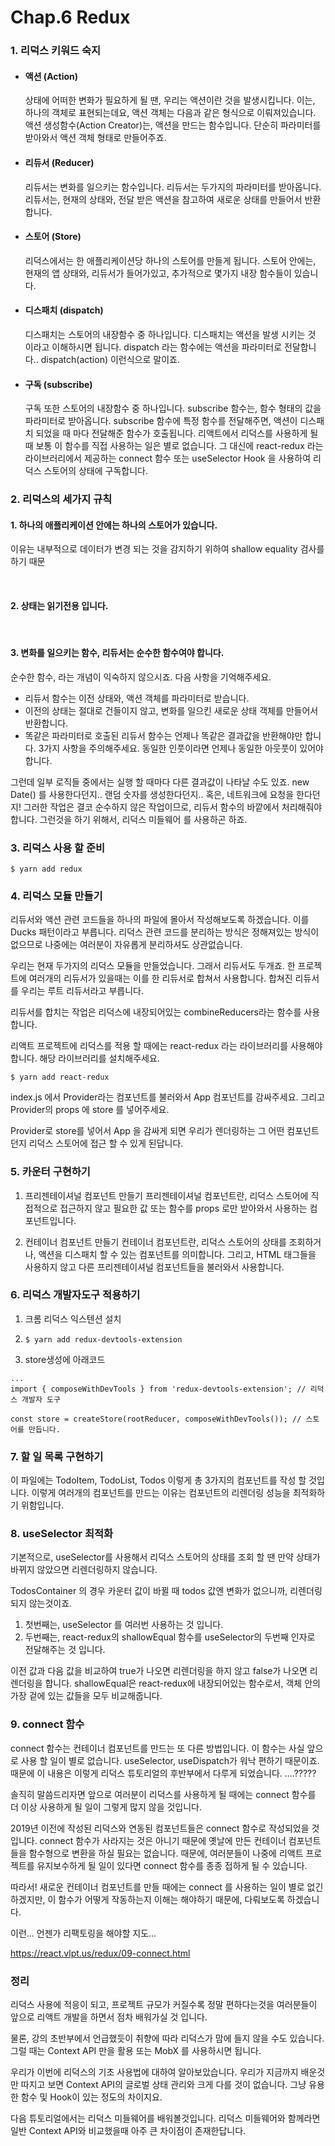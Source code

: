 # Chap.6 Redux

### 1. 리덕스 키워드 숙지

- #### 액션 (Action)

  상태에 어떠한 변화가 필요하게 될 땐, 우리는 액션이란 것을 발생시킵니다. 이는, 하나의 객체로 표현되는데요, 액션 객체는 다음과 같은 형식으로 이뤄져있습니다.
  액션 생성함수(Action Creator)는, 액션을 만드는 함수입니다. 단순히 파라미터를 받아와서 액션 객체 형태로 만들어주죠.

- #### 리듀서 (Reducer)

  리듀서는 변화를 일으키는 함수입니다. 리듀서는 두가지의 파라미터를 받아옵니다.
  리듀서는, 현재의 상태와, 전달 받은 액션을 참고하여 새로운 상태를 만들어서 반환합니다.

- #### 스토어 (Store)

  리덕스에서는 한 애플리케이션당 하나의 스토어를 만들게 됩니다. 스토어 안에는, 현재의 앱 상태와, 리듀서가 들어가있고, 추가적으로 몇가지 내장 함수들이 있습니다.

- #### 디스패치 (dispatch)

  디스패치는 스토어의 내장함수 중 하나입니다. 디스패치는 액션을 발생 시키는 것 이라고 이해하시면 됩니다. dispatch 라는 함수에는 액션을 파라미터로 전달합니다.. dispatch(action) 이런식으로 말이죠.

- #### 구독 (subscribe)
  구독 또한 스토어의 내장함수 중 하나입니다. subscribe 함수는, 함수 형태의 값을 파라미터로 받아옵니다. subscribe 함수에 특정 함수를 전달해주면, 액션이 디스패치 되었을 때 마다 전달해준 함수가 호출됩니다.
  리액트에서 리덕스를 사용하게 될 때 보통 이 함수를 직접 사용하는 일은 별로 없습니다. 그 대신에 react-redux 라는 라이브러리에서 제공하는 connect 함수 또는 useSelector Hook 을 사용하여 리덕스 스토어의 상태에 구독합니다.

### 2. 리덕스의 세가지 규칙

#### 1. 하나의 애플리케이션 안에는 하나의 스토어가 있습니다.

이유는 내부적으로 데이터가 변경 되는 것을 감지하기 위하여 shallow equality 검사를 하기 때문

<br />

#### 2. 상태는 읽기전용 입니다.

<br />

#### 3. 변화를 일으키는 함수, 리듀서는 순수한 함수여야 합니다.

순수한 함수, 라는 개념이 익숙하지 않으시죠. 다음 사항을 기억해주세요.

- 리듀서 함수는 이전 상태와, 액션 객체를 파라미터로 받습니다.
- 이전의 상태는 절대로 건들이지 않고, 변화를 일으킨 새로운 상태 객체를 만들어서 반환합니다.
- 똑같은 파라미터로 호출된 리듀서 함수는 언제나 똑같은 결과값을 반환해야만 합니다.
  3가지 사항을 주의해주세요. 동일한 인풋이라면 언제나 동일한 아웃풋이 있어야 합니다.

그런데 일부 로직들 중에서는 실행 할 때마다 다른 결과값이 나타날 수도 있죠. new Date() 를 사용한다던지.. 랜덤 숫자를 생성한다던지.. 혹은, 네트워크에 요청을 한다던지! 그러한 작업은 결코 순수하지 않은 작업이므로, 리듀서 함수의 바깥에서 처리해줘야 합니다. 그런것을 하기 위해서, 리덕스 미들웨어 를 사용하곤 하죠.

### 3. 리덕스 사용 할 준비

`$ yarn add redux`

### 4. 리덕스 모듈 만들기

리듀서와 액션 관련 코드들을 하나의 파일에 몰아서 작성해보도록 하겠습니다. 이를 Ducks 패턴이라고 부릅니다. 리덕스 관련 코드를 분리하는 방식은 정해져있는 방식이 없으므로 나중에는 여러분이 자유롭게 분리하셔도 상관없습니다.

우리는 현재 두가지의 리덕스 모듈을 만들었습니다. 그래서 리듀서도 두개죠. 한 프로젝트에 여러개의 리듀서가 있을때는 이를 한 리듀서로 합쳐서 사용합니다. 합쳐진 리듀서를 우리는 루트 리듀서라고 부릅니다.

리듀서를 합치는 작업은 리덕스에 내장되어있는 combineReducers라는 함수를 사용합니다.

리액트 프로젝트에 리덕스를 적용 할 때에는 react-redux 라는 라이브러리를 사용해야합니다. 해당 라이브러리를 설치해주세요.

`$ yarn add react-redux`

index.js 에서 Provider라는 컴포넌트를 불러와서 App 컴포넌트를 감싸주세요. 그리고 Provider의 props 에 store 를 넣어주세요.

Provider로 store를 넣어서 App 을 감싸게 되면 우리가 렌더링하는 그 어떤 컴포넌트던지 리덕스 스토어에 접근 할 수 있게 된답니다.

### 5. 카운터 구현하기

1. 프리젠테이셔널 컴포넌트 만들기
   프리젠테이셔널 컴포넌트란, 리덕스 스토어에 직접적으로 접근하지 않고 필요한 값 또는 함수를 props 로만 받아와서 사용하는 컴포넌트입니다.

2. 컨테이너 컴포넌트 만들기
   컨테이너 컴포넌트란, 리덕스 스토어의 상태를 조회하거나, 액션을 디스패치 할 수 있는 컴포넌트를 의미합니다. 그리고, HTML 태그들을 사용하지 않고 다른 프리젠테이셔널 컴포넌트들을 불러와서 사용합니다.

### 6. 리덕스 개발자도구 적용하기

1. 크롬 리덕스 익스텐션 설치
2. `$ yarn add redux-devtools-extension`

3. store생성에 아래코드

```
...
import { composeWithDevTools } from 'redux-devtools-extension'; // 리덕스 개발자 도구

const store = createStore(rootReducer, composeWithDevTools()); // 스토어를 만듭니다.
```

### 7. 할 일 목록 구현하기

이 파일에는 TodoItem, TodoList, Todos 이렇게 총 3가지의 컴포넌트를 작성 할 것입니다. 이렇게 여러개의 컴포넌트를 만드는 이유는 컴포넌트의 리렌더링 성능을 최적화하기 위함입니다.

### 8. useSelector 최적화

기본적으로, useSelector를 사용해서 리덕스 스토어의 상태를 조회 할 땐 만약 상태가 바뀌지 않았으면 리렌더링하지 않습니다.

TodosContainer 의 경우 카운터 값이 바뀔 때 todos 값엔 변화가 없으니까, 리렌더링되지 않는것이죠.

1. 첫번째는, useSelector 를 여러번 사용하는 것 입니다.
2. 두번째는, react-redux의 shallowEqual 함수를 useSelector의 두번째 인자로 전달해주는 것 입니다.

이전 값과 다음 값을 비교하여 true가 나오면 리렌더링을 하지 않고 false가 나오면 리렌더링을 합니다.
shallowEqual은 react-redux에 내장되어있는 함수로서, 객체 안의 가장 겉에 있는 값들을 모두 비교해줍니다.

### 9. connect 함수

connect 함수는 컨테이너 컴포넌트를 만드는 또 다른 방법입니다. 이 함수는 사실 앞으로 사용 할 일이 별로 없습니다. useSelector, useDispatch가 워낙 편하기 때문이죠. 때문에 이 내용은 이렇게 리덕스 튜토리얼의 후반부에서 다루게 되었습니다. ....?????

솔직히 말씀드리자면 앞으로 여러분이 리덕스를 사용하게 될 때에는 connect 함수를 더 이상 사용하게 될 일이 그렇게 많지 않을 것입니다.

2019년 이전에 작성된 리덕스와 연동된 컴포넌트들은 connect 함수로 작성되었을 것입니다. connect 함수가 사라지는 것은 아니기 때문에 옛날에 만든 컨테이너 컴포넌트들을 함수형으로 변환을 하실 필요는 없습니다. 때문에, 여러분들이 나중에 리액트 프로젝트를 유지보수하게 될 일이 있다면 connect 함수를 종종 접하게 될 수 있습니다.

따라서! 새로운 컨테이너 컴포넌트를 만들 때에는 connect 를 사용하는 일이 별로 없긴 하겠지만, 이 함수가 어떻게 작동하는지 이해는 해야하기 때문에, 다뤄보도록 하겠습니다.

이런... 언젠가 리팩토링을 해야할 지도...

https://react.vlpt.us/redux/09-connect.html

### 정리

리덕스 사용에 적응이 되고, 프로젝트 규모가 커질수록 정말 편하다는것을 여러분들이 앞으로 리액트 개발을 하면서 점차 배워가실 것 입니다.

물론, 강의 초반부에서 언급했듯이 취향에 따라 리덕스가 맘에 들지 않을 수도 있습니다. 그럴 때는 Context API 만을 활용 또는 MobX 를 사용하시면 됩니다.

우리가 이번에 리덕스의 기초 사용법에 대하여 알아보았습니다. 우리가 지금까지 배운것만 따지고 보면 Context API의 글로벌 상태 관리와 크게 다를 것이 없습니다. 그냥 유용한 함수 및 Hook이 있는 정도의 차이지요.

다음 튜토리얼에서는 리덕스 미들웨어를 배워볼것입니다. 리덕스 미들웨어와 함께라면 일반 Context API와 비교했을때 아주 큰 차이점이 존재한답니다.
